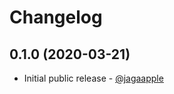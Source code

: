 # Changelog
## 0.1.0 (2020-03-21)
- Initial public release - [@jagaapple](https://github.com/jagaapple)
